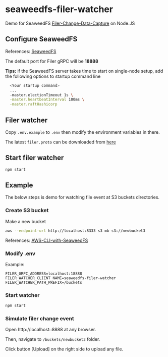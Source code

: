 seaweedfs-filer-watcher
==============

Demo for SeaweedFS [Filer-Change-Data-Capture](https://github.com/seaweedfs/seaweedfs/wiki/Filer-Change-Data-Capture) on Node.JS

## Configure SeaweedFS

References: [SeaweedFS](https://github.com/seaweedfs/seaweedfs/wiki/Production-Setup#for-single-node-setup)

The default port for Filer gRPC will be **18888**

**Tips:** if the SeaweedFS server takes time to start on single-node setup, add the following options to startup command line
```bash
  <Your startup command>
  ...
  -master.electionTimeout 1s \
  -master.heartbeatInterval 100ms \
  -master.raftHashicorp
```

## Filer watcher

Copy `.env.example` to `.env` then modify the environment variables in there.

The latest `filer.proto` can be downloaded from [here](https://github.com/seaweedfs/seaweedfs/tree/master/other/java/client/src/main/proto)

## Start filer watcher

```bash
npm start
```

## Example

The below steps is demo for watching file event at S3 buckets directories.

### Create S3 bucket

Make a new bucket

```bash
aws --endpoint-url http://localhost:8333 s3 mb s3://newbucket3
```

References: [AWS-CLI-with-SeaweedFS](https://github.com/seaweedfs/seaweedfs/wiki/AWS-CLI-with-SeaweedFS)

### Modify .env

Example:
```
FILER_GRPC_ADDRESS=localhost:18888
FILER_WATCHER_CLIENT_NAME=seaweedfs-filer-watcher
FILER_WATCHER_PATH_PREFIX=/buckets
```

### Start watcher

```bash
npm start
```

### Simulate filer change event

Open http://localhost::8888 at any browser.

Then, navigate to `/buckets/newbucket3` folder.

Click button [Upload] on the right side to upload any file.
